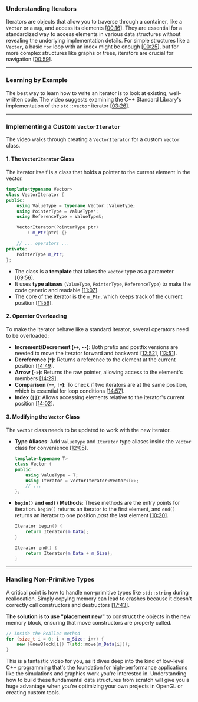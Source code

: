 ### Understanding Iterators

Iterators are objects that allow you to traverse through a container, like a `Vector` or a `map`, and access its elements \[[00:16](http://www.youtube.com/watch?v=F9eDv-YIOQ0&t=16)\]. They are essential for a standardized way to access elements in various data structures without revealing the underlying implementation details. For simple structures like a `Vector`, a basic `for` loop with an index might be enough \[[00:25](http://www.youtube.com/watch?v=F9eDv-YIOQ0&t=25)\], but for more complex structures like graphs or trees, iterators are crucial for navigation \[[00:59](http://www.youtube.com/watch?v=F9eDv-YIOQ0&t=59)\].

-----

### Learning by Example

The best way to learn how to write an iterator is to look at existing, well-written code. The video suggests examining the C++ Standard Library's implementation of the `std::vector` iterator \[[03:26](http://www.youtube.com/watch?v=F9eDv-YIOQ0&t=206)\].

-----

### Implementing a Custom `VectorIterator`

The video walks through creating a `VectorIterator` for a custom `Vector` class.

#### **1. The `VectorIterator` Class**

The iterator itself is a class that holds a pointer to the current element in the vector.

```cpp
template<typename Vector>
class VectorIterator {
public:
    using ValueType = typename Vector::ValueType;
    using PointerType = ValueType*;
    using ReferenceType = ValueType&;

    VectorIterator(PointerType ptr)
        : m_Ptr(ptr) {}

    // ... operators ...
private:
    PointerType m_Ptr;
};
```

  * The class is a **template** that takes the `Vector` type as a parameter \[[09:56](http://www.youtube.com/watch?v=F9eDv-YIOQ0&t=596)\].
  * It uses **type aliases** (`ValueType`, `PointerType`, `ReferenceType`) to make the code generic and readable \[[11:07](http://www.youtube.com/watch?v=F9eDv-YIOQ0&t=667)\].
  * The core of the iterator is the `m_Ptr`, which keeps track of the current position \[[11:56](http://www.youtube.com/watch?v=F9eDv-YIOQ0&t=716)\].

#### **2. Operator Overloading**

To make the iterator behave like a standard iterator, several operators need to be overloaded:

  * **Increment/Decrement (`++`, `--`)**: Both prefix and postfix versions are needed to move the iterator forward and backward \[[12:52](http://www.youtube.com/watch?v=F9eDv-YIOQ0&t=772)\], \[[13:51](http://www.youtube.com/watch?v=F9eDv-YIOQ0&t=831)\].
  * **Dereference (`*`)**: Returns a reference to the element at the current position \[[14:49](http://www.youtube.com/watch?v=F9eDv-YIOQ0&t=889)\].
  * **Arrow (`->`)**: Returns the raw pointer, allowing access to the element's members \[[14:29](http://www.youtube.com/watch?v=F9eDv-YIOQ0&t=869)\].
  * **Comparison (`==`, `!=`)**: To check if two iterators are at the same position, which is essential for loop conditions \[[14:57](http://www.youtube.com/watch?v=F9eDv-YIOQ0&t=897)\].
  * **Index (`[]`)**: Allows accessing elements relative to the iterator's current position \[[14:02](http://www.youtube.com/watch?v=F9eDv-YIOQ0&t=842)\].

#### **3. Modifying the `Vector` Class**

The `Vector` class needs to be updated to work with the new iterator.

  * **Type Aliases**: Add `ValueType` and `Iterator` type aliases inside the `Vector` class for convenience \[[12:05](http://www.youtube.com/watch?v=F9eDv-YIOQ0&t=725)\].
    ```cpp
    template<typename T>
    class Vector {
    public:
        using ValueType = T;
        using Iterator = VectorIterator<Vector<T>>;
        // ...
    };
    ```
  * **`begin()` and `end()` Methods**: These methods are the entry points for iteration. `begin()` returns an iterator to the first element, and `end()` returns an iterator to one position *past* the last element \[[10:20](http://www.youtube.com/watch?v=F9eDv-YIOQ0&t=620)\].
    ```cpp
    Iterator begin() {
        return Iterator(m_Data);
    }

    Iterator end() {
        return Iterator(m_Data + m_Size);
    }
    ```

-----

### Handling Non-Primitive Types

A critical point is how to handle non-primitive types like `std::string` during reallocation. Simply copying memory can lead to crashes because it doesn't correctly call constructors and destructors \[[17:43](http://www.youtube.com/watch?v=F9eDv-YIOQ0&t=1063)\].

**The solution is to use "placement new"** to construct the objects in the new memory block, ensuring that move constructors are properly called.

```cpp
// Inside the ReAlloc method
for (size_t i = 0; i < m_Size; i++) {
    new (&newBlock[i]) T(std::move(m_Data[i]));
}
```

This is a fantastic video for you, as it dives deep into the kind of low-level C++ programming that's the foundation for high-performance applications like the simulations and graphics work you're interested in. Understanding how to build these fundamental data structures from scratch will give you a huge advantage when you're optimizing your own projects in OpenGL or creating custom tools.
